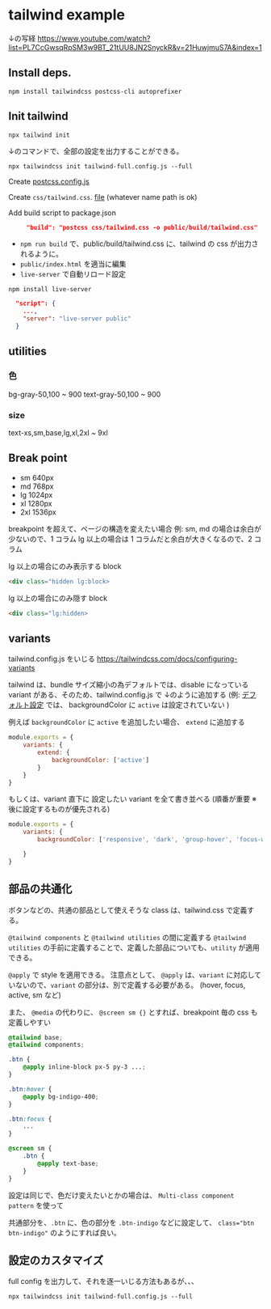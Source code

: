 # tailwind example

↓の写経
https://www.youtube.com/watch?list=PL7CcGwsqRpSM3w9BT_21tUU8JN2SnyckR&v=21HuwjmuS7A&index=1

## Install deps.

```shell
npm install tailwindcss postcss-cli autoprefixer
```

## Init tailwind

```shell
npx tailwind init
```

↓のコマンドで、全部の設定を出力することができる。

```shell
npx tailwindcss init tailwind-full.config.js --full
```

Create [postcss.config.js](./postcss.config.js)

Create `css/tailwind.css`. [file](./css/tailwind.css)
(whatever name path is ok)

Add build script to package.json

```json
     "build": "postcss css/tailwind.css -o public/build/tailwind.css"
```

- `npm run build` で、public/build/tailwind.css に、tailwind の css が出力されるように。
- `public/index.html` を適当に編集
- `live-server` で自動リロード設定

```shell
npm install live-server
```

```json
  "script": {
    ...,
    "server": "live-server public"
  }
```

## utilities
### 色
bg-gray-50,100 ~ 900
text-gray-50,100 ~ 900

### size
text-xs,sm,base,lg,xl,2xl ~ 9xl

## Break point

- sm 640px
- md 768px
- lg 1024px
- xl 1280px
- 2xl 1536px

breakpoint を超えて、ページの構造を変えたい場合
例: sm, md の場合は余白が少ないので、1 コラム
lg 以上の場合は 1 コラムだと余白が大きくなるので、2 コラム

lg 以上の場合にのみ表示する block
```html
<div class="hidden lg:block>
```

lg 以上の場合にのみ隠す block
```html
<div class="lg:hidden>
```

## variants
tailwind.config.js をいじる
https://tailwindcss.com/docs/configuring-variants

tailwind は、bundle サイズ縮小の為デフォルトでは、disable になっている variant がある、そのため、tailwind.config.js で ↓のように追加する
(例: [デフォルト設定](https://tailwindcss.com/docs/configuring-variants#default-variants-reference) では、 backgroundColor に `active` は設定されていない )

例えば `backgroundColor` に `active` を追加したい場合、
`extend` に追加する

```js
module.exports = {
    variants: {
        extend: {
            backgroundColor: ['active']
        }
    }
}
```

もしくは、variant 直下に 設定したい variant を全て書き並べる
(順番が重要 ※ 後に設定するものが優先される)

```js
module.exports = {
    variants: {
        backgroundColor: ['responsive', 'dark', 'group-hover', 'focus-within', 'hover', 'focus', 'active'],

    }
}
```

## 部品の共通化

ボタンなどの、共通の部品として使えそうな class は、tailwind.css で定義する。

`@tailwind components` と `@tailwind utilities` の間に定義する
`@tailwind utilities` の手前に定義することで、定義した部品についても、`utility` が適用できる。

`@apply` で style を適用できる。
注意点として、 `@apply` は、`variant` に対応していないので、`variant` の部分は、別で定義する必要がある。
(hover, focus, active, sm など)

また、 `@media` の代わりに、 `@screen sm {}` とすれば、breakpoint 毎の css も定義しやすい

```css
@tailwind base;
@tailwind components;

.btn {
    @apply inline-block px-5 py-3 ...;
}

.btn:hover {
    @apply bg-indigo-400;
}

.btn:focus {
    ...
}

@screen sm {
    .btn {
        @apply text-base;
    }
}
```

設定は同じで、色だけ変えたいとかの場合は、
`Multi-class component pattern` を使って

共通部分を、`.btn` に、色の部分を `.btn-indigo` などに設定して、
`class="btn btn-indigo"` のようにすれば良い。

## 設定のカスタマイズ

full config を出力して、それを逐一いじる方法もあるが、、、

```shell
npx tailwindcss init tailwind-full.config.js --full
```


